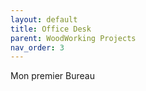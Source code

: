 ```yaml
---
layout: default
title: Office Desk
parent: WoodWorking Projects
nav_order: 3
---
```

Mon premier Bureau